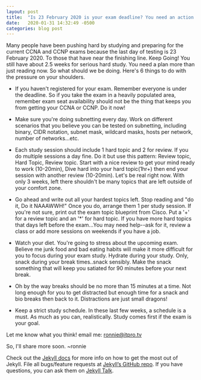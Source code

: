 ```yaml
---
layout: post
title:  "Is 23 February 2020 is your exam deadline? You need an action plan!"
date:   2020-01-31 14:32:49 -0500
categories: blog post
---
```

Many people have been pushing hard by studying and preparing for the current CCNA and CCNP exams because the last day of testing is 23 February 2020. To those that have near the finishing line. Keep Going! You still have about 2.5 weeks for serious hard study.  You need a plan more than just reading now. So what should we be doing. Here's 6 things to do with the pressure on your shoulders.

* If you haven't registered for your exam. Remember everyone is under the deadline. So if you take the exam in a heavily populated area, remember exam seat availability should not be the thing that keeps you from getting your CCNA or CCNP. Do it now!

* Make sure you're doing subnetting every day. Work on different scenarios that you believe you can be tested on subnetting, including binary, CIDR notation, subnet mask, wildcard masks, hosts per network, number of networks...etc.

* Each study session should include 1 hard topic and 2 for review.  If you do multiple sessions a day fine. Do it but use this pattern: Review topic, Hard Topic, Review topic. Start with a nice review to get your mind ready to work (10-20min), Dive hard into your hard topic(1hr+) then end your session with another review (10-20min). Let's be real right now. With only 3 weeks, left there shouldn't be many topics that are left outside of your comfort zone. 

* Go ahead and write out all your hardest topics left. Stop reading and "do it, Do it NAAAWWH!" Once you do, arrange them 1 per study session. If you're not sure, print out the exam topic blueprint from Cisco.  Put a '+' for a review topic and an '*' for hard topic. If you have more hard topics that days left before the exam...You may need help--ask for it, review a class or add more sessions on weekends if you have a job.  

* Watch your diet. You're going to stress about the upcoming exam. Believe me junk food and bad eating habits will make it more difficult for you to focus during your exam study. Hydrate during your study. Only, snack during your break times..snack sensibly. Make the snack something that will keep you satiated for 90 minutes before your next break. 

* Oh by the way breaks should be no more than 15 minutes at a time. Not long enough for you to get distracted but enough time for a snack and bio breaks then back to it. Distractions are just small dragons!

* Keep a strict study schedule. In these last few weeks, a schedule is a must. As much as you can, realistically.  Study comes first if the exam is your goal.


Let me know what you think! email me: ronnie@itpro.tv

So, I'll share more soon. ~ronnie


Check out the [Jekyll docs][jekyll-docs] for more info on how to get the most out of Jekyll. File all bugs/feature requests at [Jekyll’s GitHub repo][jekyll-gh]. If you have questions, you can ask them on [Jekyll Talk][jekyll-talk].

[jekyll-docs]: https://jekyllrb.com/docs/home
[jekyll-gh]:   https://github.com/jekyll/jekyll
[jekyll-talk]: https://talk.jekyllrb.com/
